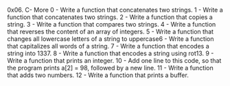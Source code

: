 0x06. C- More
0 - Write a function that concatenates two strings.
1 - Write a function that concatenates two strings.
2 - Write a function that copies a string.
3 - Write a function that compares two strings.
4 - Write a function that reverses the content of an array of integers.
5 - Write a function that changes all lowercase letters of a string to uppercase6 - Write a function that capitalizes all words of a string.
7 - Write a function that encodes a string into 1337.
8 - Write a function that encodes a string using rot13.
9 - Write a function that prints an integer.
10 - Add one line to this code, so that the program prints a[2] = 98, followed by a new line.
11 - Write a function that adds two numbers.
12 - Write a function that prints a buffer.
